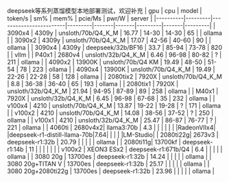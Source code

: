 deepseek等系列蒸馏模型本地部署测试，欢迎补充
| gpu      | cpu     | model                  | token/s | sm%   | mem%  | pcie/Ms | pwr/W | server  |
|----------|---------|------------------------|---------|-------|-------|---------|-------|---------|
| 3090x4   | 4309y   | unsloth/70b/Q4_K_M     | 16.77   | 14-30 | 14-30 | 65      |       | ollama  |
| 3090x2   | 4309y   | unsloth/70b/Q4_K_M     | 17.07   | 42-56 | 40-60 | 90      |       | ollama  |
| 3090x4   | 4309y   | deepseek/32b/BF16      | 33.7    | 85-94 | 73-78 | 820     |       | vllm    |
| P40x1    | 2680v4  | unsloth/32b/Q4_K_M     | 6.46    | 96-98 | 80-82 | ?       | 211   | ollama  |
| 4090x2   | 13900K  | unsloth/70b/Q4 KM      | 19.49   | 48-50 | 51-54 | 78      | 223   | ollama  |
| 4090x4   | 13900K  | unsloth/70b/Q4_K_M     | 19.49   | 22-26 | 22-28 | 58      | 128   | ollama  |
| 2080tix2 | 7920X   | unsloth/70b/Q4_K_M     | 8.8     | 36-38 | 36-40 | 65      | 193   | ollama  |
| 2080tix1 | 7920X   | unsloth/32b/Q4_K_M     | 21.94   | 94-95 | 87-89 | 89      | 258   | ollama  |
| M40x1    | 7920X   | unsloth/32b/Q4_K_M     | 6.45    | 96-98 | 67-68 | 35      | 232   | ollama  |
| v100x4   | 4210    | unsloth/70b/Q4_K_M     | 13.87   | 19-22 | 19-28 | ?       | 171   | ollama  |
| v100x2   | 4210    | unsloth/70b/Q4_K_M     | 14.08   | 38-56 | 37-52 | ?       | 250   | ollama  |
| v100x1   | 4210    | unsloth/32b/Q4_K_M     | 25.47   | 86-87 | 76-77 | ?       | 221   | ollama  |
| 4060ti   | 2680v4x2| llama3:70b             | 4.3     |       |       |         |       |         |
|RadeonVIIx4|        |deepseek-r1-distill-llama-70b|7.64|       |       |         |       |LM-Studio|
| 2080ti22g| 2673v3  | deepseek-r1:32b        | 20.79   |       |       |         |       | ollama  |
| 2080ti11g| 13700kf | deepseek-r1:14b        | 11      |       |       |         |       |         |
| v100x2   | XEON3 ESx2 | deepseek-r1:671b/Q4      | 6.4   |       |       |         |       | ollama |
| 3080 20g  | 13700es | deepseek-r1:32b        | 14.24    |      |      |        |       | ollama    |
| 3080 20g+TITAN V  | 13700es | deepseek-r1:32b        | 25.17    |      |      |        |       | ollama  |
| 3080 20g+2080ti22g | 13700es | deepseek-r1:32b        | 23.96    |      |      |        |       | ollama   |


